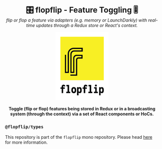 <p align="center">
  <b style="font-size: 25px">🎛 flopflip - Feature Toggling 🎚</b><br />
  <i>flip or flop a feature via adapters (e.g. memory or LaunchDarkly) with real-time updates through a Redux store or React's context.</i>
</p>

<p align="center">
  <img alt="Logo" src="https://raw.githubusercontent.com/tdeekens/flopflip/main/logo.png" /><br /><br />
  <b>Toggle (flip or flop) features being stored in Redux or in a broadcasting system (through the context) via a set of React components or HoCs.</b>
</p>

### `@flopflip/types`

This repository is part of the `flopflip` mono repository. Please head [here](https://github.com/tdeekens/flopflip) for more information.
